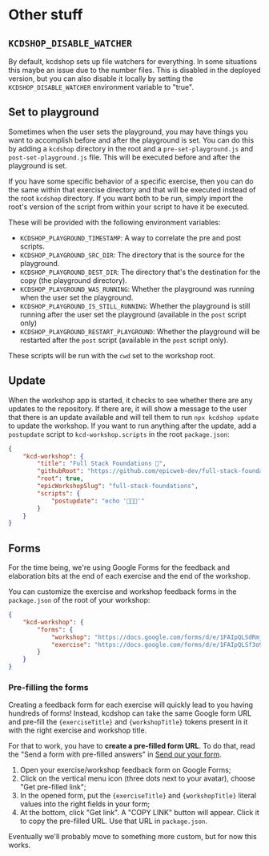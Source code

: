 # Other stuff

## `KCDSHOP_DISABLE_WATCHER`

By default, kcdshop sets up file watchers for everything. In some situations
this maybe an issue due to the number files. This is disabled in the deployed
version, but you can also disable it locally by setting the
`KCDSHOP_DISABLE_WATCHER` environment variable to "true".

## Set to playground

Sometimes when the user sets the playground, you may have things you want to
accomplish before and after the playground is set. You can do this by adding a
`kcdshop` directory in the root and a `pre-set-playground.js` and
`post-set-playground.js` file. This will be executed before and after the
playground is set.

If you have some specific behavior of a specific exercise, then you can do the
same within that exercise directory and that will be executed instead of the
root `kcdshop` directory. If you want both to be run, simply import the root's
version of the script from within your script to have it be executed.

These will be provided with the following environment variables:

- `KCDSHOP_PLAYGROUND_TIMESTAMP`: A way to correlate the pre and post scripts.
- `KCDSHOP_PLAYGROUND_SRC_DIR`: The directory that is the source for the
  playground.
- `KCDSHOP_PLAYGROUND_DEST_DIR`: The directory that's the destination for the
  copy (the playground directory).
- `KCDSHOP_PLAYGROUND_WAS_RUNNING`: Whether the playground was running when the
  user set the playground.
- `KCDSHOP_PLAYGROUND_IS_STILL_RUNNING`: Whether the playground is still running
  after the user set the playground (available in the `post` script only)
- `KCDSHOP_PLAYGROUND_RESTART_PLAYGROUND`: Whether the playground will be
  restarted after the `post` script (available in the `post` script only).

These scripts will be run with the `cwd` set to the workshop root.

## Update

When the workshop app is started, it checks to see whether there are any updates
to the repository. If there are, it will show a message to the user that there
is an update available and will tell them to run `npx kcdshop update` to update
the workshop. If you want to run anything after the update, add a `postupdate`
script to `kcd-workshop.scripts` in the root `package.json`:

```json
{
	"kcd-workshop": {
		"title": "Full Stack Foundations 🔭",
		"githubRoot": "https://github.com/epicweb-dev/full-stack-foundations/blob/main",
		"root": true,
		"epicWorkshopSlug": "full-stack-foundations",
		"scripts": {
			"postupdate": "echo '🎉🎉🎉'"
		}
	}
}
```

## Forms

For the time being, we're using Google Forms for the feedback and elaboration
bits at the end of each exercise and the end of the workshop.

You can customize the exercise and workshop feedback forms in the `package.json`
of the root of your workshop:

```json
{
	"kcd-workshop": {
		"forms": {
			"workshop": "https://docs.google.com/forms/d/e/1FAIpQLSdRmj9p8-5zyoqRzxp3UpqSbC3aFkweXvvJIKes0a5s894gzg/viewform?hl=en&embedded=true&entry.2123647600={workshopTitle}",
			"exercise": "https://docs.google.com/forms/d/e/1FAIpQLSf3o9xyjQepTlOTH5Z7ZwkeSTdXh6YWI_RGc9KiyD3oUN0p6w/viewform?hl=en&embedded=true&entry.1836176234={workshopTitle}&entry.428900931={exerciseTitle}"
		}
	}
}
```

### Pre-filling the forms

Creating a feedback form for each exercise will quickly lead to you having
hundreds of forms! Instead, kcdshop can take the same Google form URL and
pre-fill the `{exerciseTitle}` and `{workshopTitle}` tokens present in it with
the right exercise and workshop title.

For that to work, you have to **create a pre-filled form URL**. To do that, read
the "Send a form with pre-filled answers" in
[Send our your form](https://support.google.com/docs/answer/160000?co=GENIE.Platform%3DDesktop&hl=en).

1. Open your exercise/workshop feedback form on Google Forms;
1. Click on the vertical menu icon (three dots next to your avatar), choose "Get
   pre-filled link";
1. In the opened form, put the `{exerciseTitle}` and `{workshopTitle}` literal
   values into the right fields in your form;
1. At the bottom, click "Get link". A "COPY LINK" button will appear. Click it
   to copy the pre-filled URL. Use that URL in `package.json`.

Eventually we'll probably move to something more custom, but for now this works.
